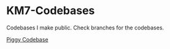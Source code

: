 # KM7-Codebases
Codebases I make public. Check branches for the codebases.

[Piggy Codebase](https://github.com/Kingminer7/KM7-Codebases/tree/Prison-Game)
